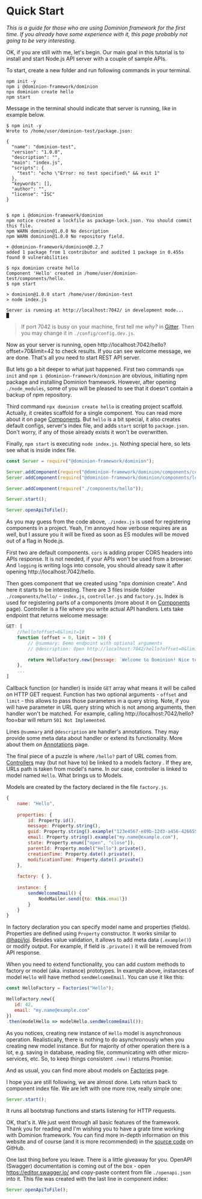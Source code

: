 # Quick Start

_This is a guide for those who are using Dominion framework 
for the first time. If you already have some experience with it, 
this page probably not going to be very interesting._

OK, if you are still with me, let's begin. Our main goal in
this tutorial is to install and start Node.js API server with a couple
of sample APIs.

To start, create a new folder and run following commands in 
your terminal.
     
```shell script
npm init -y
npm i @dominion-framework/dominion
npx dominion create hello
npm start
```

Message in the terminal should indicate that server is running, 
like in example below. 

<pre class="terminal" onmouseenter="scroll({top: 1e4 ,behavior: 'smooth'})">
<code><span class="hljs-meta">$</span> <span class="hljs-built_in">npm</span> init -y
Wrote to /home/user/dominion-test/package.json:

{
  "name": "dominion-test",
  "version": "1.0.0",
  "description": "",
  "main": "index.js",
  "scripts": {
    "test": "echo \"Error: no test specified\" && exit 1"
  },
  "keywords": [],
  "author": "",
  "license": "ISC"
}


<span class="hljs-meta">$</span> <span class="hljs-built_in">npm</span> i @dominion-framework/dominion
npm notice created a lockfile as package-lock.json. You should commit this file.
npm WARN dominion@1.0.0 No description
npm WARN dominion@1.0.0 No repository field.

+ @dominion-framework/dominion@0.2.7
added 1 package from 1 contributor and audited 1 package in 0.455s
found <span class="hljs-meta-string">0</span> vulnerabilities

<span class="hljs-meta">$</span> <span class="hljs-built_in">npx</span> dominion create hello
Component 'Hello' created in /home/user/dominion-test/components/hello.
<span class="hljs-meta">$</span> <span class="hljs-built_in">npm</span> start

> dominion@1.0.0 start /home/user/dominion-test
> node index.js

<span class="hljs-meta-string">Server is running at http://localhost:7042/ in development mode...</span>
<span class="hljs-meta-string">&#9608;</span></code>
</pre>

> If port 7042 is busy on your machine, first tell me _why?_ in
> [Gitter](https://gitter.im/dominion-framework/community). Then 
> you may change it in `./config/config.dev.js`. 

Now as your server is running, open 
http://localhost:7042/hello?offset=70&limit=42 to check results. 
If you can see welcome message, we are done. That's all you need to
start REST API server.

But lets go a bit deeper to what just happened. First two commands
`npm init` and `npm i @dominion-framework/dominion` are obvious, 
initiating npm package and installing Dominion framework. However, 
after opening `./node_modules`, some of you will be pleased to see
that it doesn't contain a backup of npm repository.

Third command `npx dominion create hello` is creating project scaffold.
Actually, it creates scaffold for a single component. You can read
more about it on page [Components](/components). But `hello` is 
a bit special, it also creates default configs, server's index file, 
and adds `start` script to `package.json`. Don't worry, if any of 
those already exists it won't be overwritten.

Finally, `npm start` is executing `node index.js`. Nothing special
here, so lets see what is inside index file.

```js
const Server = require("@dominion-framework/dominion");

Server.addComponent(require("@dominion-framework/dominion/components/cors"));
Server.addComponent(require("@dominion-framework/dominion/components/logging"));

Server.addComponent(require("./components/hello"));

Server.start();

Server.openApiToFile();
``` 

As you may guess from the code above, `./index.js` is used for 
registering components in a project. Yeah, I'm annoyed how verbose
requires are as well, but I assure you it will be fixed as soon as
ES modules will be moved out of a flag in Node.js.

First two are default components. `cors` is adding proper CORS headers
into APIs response. It is not needed, if your APIs won't  be used
from a browser. And `logging` is writing logs into console, you should
already saw it after opening http://localhost:7042/hello.

Then goes component that we created using "npx dominion create". 
And here it starts to be interesting. There are 3 files inside 
folder `./components/hello/` - `index.js`, `controller.js` and
`factory.js`. Index is used for registering parts of a components
(more about it on [Components](/components) page). Controller 
is a file where you write actual API handlers. Lets take 
endpoint that returns welcome message:

```js
GET: [
    //hello?offset=0&limit=10
    function (offset = 0, limit = 10) {
        // @summary: Demo endpoint with optional arguments
        // @description: Open http://localhost:7042/hello?offset=0&limit=10 to see results

        return HelloFactory.new({message: `Welcome to Dominion! Nice to meet you! [${offset}, ${limit}]` });
    },
    ...
]
```  
Callback function (or handler) is inside `GET` array what means it will
be called on HTTP GET request. Function has two optional arguments - 
`offset` and `limit` - this allows to pass those parameters in a query
string. Note, if you will have parameter in URL query string which 
is not among arguments, then handler won't be matched. For example, 
calling http://localhost:7042/hello?foo=bar will return `501 Not Implemented`.

Lines `@summary` and `@description` are handler's annotations. They 
may provide some meta data about handler or extend its functionality.
More about them on [Annotations](/annotations) page.

The final piece of a puzzle is where `/hello?` part of URL comes from.
[Controllers](/controllers) may (but not have to) be linked to a models
factory . If they are, URLs path is taken from model's name. 
In our case, controller is linked to model named `Hello`. 
What brings us to Models.

Models are created by the factory declared in the file `factory.js`.
```js
{
    name: "Hello",
    
    properties: {
        id: Property.id(),
        message: Property.string(),
        guid: Property.string().example("123e4567-e89b-12d3-a456-426655440000"),
        email: Property.string().example("my.name@example.com"),
        state: Property.enum(["open", "close"]),
        parentId: Property.model("Hello").private(),
        creationTime: Property.date().private(),
        modificationTime: Property.date().private()
    },
    
    factory: { },
    
    instance: {
        sendWelcomeEmail() {
            NodeMailer.send({to: this.email})  
        } 
    }
}
```   
In factory declaration you can specify model name and properties (fields).
Properties are defined using `Property` constructor. It works 
similar to [@hapi/joi](https://github.com/hapijs/joi). Besides 
value validation, it allows to add meta data (`.example()`) or 
modify output. For example, if field is `.private()` it will be removed
from API response.

When you need to extend functionality, you can add custom methods to
factory or model (aka. instance) prototypes. In example above, instances 
of model `Hello` will have method `sendWelcomeEmail`. You can use it
like this:
```js
const HelloFactory = Factories("Hello");

HelloFactory.new({
   id: 42,
   email: "my.name@example.com"
})
.then(modelHello => modelHello.sendWelcomeEmail());
```
As you notices, creating new instance of `Hello` model is 
asynchronous operation. Realistically, there is nothing
to do asynchronously when you creating new model instance.
But for majority of other operation there is a lot, e.g. saving 
in database, reading file, communicating with other micro-services, etc.
So, to keep things consistent `.new()` returns Promise.       

And as usual, you can find more about models on [Factories](/factories-and-models) page.


I hope you are still following, we are almost done. 
Lets return back to component index file. We are left with one more
row, really simple one: 
```js
Server.start();
```
It runs all bootstrap functions and starts listening for HTTP requests.

OK, that's it. We just went through all basic features of the framework.
Thank you for reading and I'm wishing you to have a grate time working
with Dominion framework. You can find more in-depth information on this
website and of course (and it is more recommended) in the
 [source code](https://github.com/dominion-framework/dominion) on GitHub.
 

One last thing before you leave. There is a little giveaway for you.
OpenAPI (Swagger) documentation is coming out of the box -
open https://editor.swagger.io/ and copy-paste content from 
file `./openapi.json` into it. This file was created with the last 
line in component index:

```js
Server.openApiToFile();
```  

